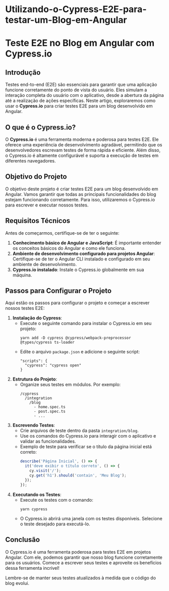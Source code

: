 # Utilizando-o-Cypress-E2E-para-testar-um-Blog-em-Angular

# Teste E2E no Blog em Angular com Cypress.io

## Introdução

Testes end-to-end (E2E) são essenciais para garantir que uma aplicação funcione corretamente do ponto de vista do usuário. Eles simulam a interação completa do usuário com o aplicativo, desde a abertura da página até a realização de ações específicas. Neste artigo, exploraremos como usar o **Cypress.io** para criar testes E2E para um blog desenvolvido em Angular.

## O que é o Cypress.io?

O **Cypress.io** é uma ferramenta moderna e poderosa para testes E2E. Ele oferece uma experiência de desenvolvimento agradável, permitindo que os desenvolvedores escrevam testes de forma rápida e eficiente. Além disso, o Cypress.io é altamente configurável e suporta a execução de testes em diferentes navegadores.

## Objetivo do Projeto

O objetivo deste projeto é criar testes E2E para um blog desenvolvido em Angular. Vamos garantir que todas as principais funcionalidades do blog estejam funcionando corretamente. Para isso, utilizaremos o Cypress.io para escrever e executar nossos testes.

## Requisitos Técnicos

Antes de começarmos, certifique-se de ter o seguinte:

1. **Conhecimento básico de Angular e JavaScript**: É importante entender os conceitos básicos do Angular e como ele funciona.
2. **Ambiente de desenvolvimento configurado para projetos Angular**: Certifique-se de ter o Angular CLI instalado e configurado em seu ambiente de desenvolvimento.
3. **Cypress.io instalado**: Instale o Cypress.io globalmente em sua máquina.

## Passos para Configurar o Projeto

Aqui estão os passos para configurar o projeto e começar a escrever nossos testes E2E:

1. **Instalação do Cypress**:
   - Execute o seguinte comando para instalar o Cypress.io em seu projeto:
     ```
     yarn add -D cypress @cypress/webpack-preprocessor @types/cypress ts-loader
     ```
   - Edite o arquivo `package.json` e adicione o seguinte script:
     ```
     "scripts": {
       "cypress": "cypress open"
     }
     ```
2. **Estrutura do Projeto**:
   - Organize seus testes em módulos. Por exemplo:
     ```
     /cypress
       /integration
         /blog
           - home.spec.ts
           - post.spec.ts
           - ...
     ```
3. **Escrevendo Testes**:
   - Crie arquivos de teste dentro da pasta `integration/blog`.
   - Use os comandos do Cypress.io para interagir com o aplicativo e validar as funcionalidades.
   - Exemplo de teste para verificar se o título da página inicial está correto:
     ```typescript
     describe('Página Inicial', () => {
       it('deve exibir o título correto', () => {
         cy.visit('/');
         cy.get('h1').should('contain', 'Meu Blog');
       });
     });
     ```
4. **Executando os Testes**:
   - Execute os testes com o comando:
     ```
     yarn cypress
     ```
   - O Cypress.io abrirá uma janela com os testes disponíveis. Selecione o teste desejado para executá-lo.

## Conclusão

O Cypress.io é uma ferramenta poderosa para testes E2E em projetos Angular. Com ele, podemos garantir que nosso blog funcione corretamente para os usuários. Comece a escrever seus testes e aproveite os benefícios dessa ferramenta incrível!

Lembre-se de manter seus testes atualizados à medida que o código do blog evolui.
